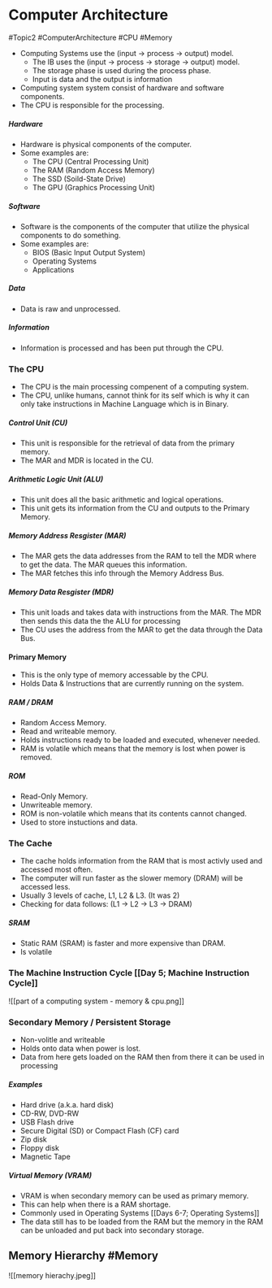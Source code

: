# Computer Architecture
#Topic2 #ComputerArchitecture #CPU #Memory

- Computing Systems use the (input -> process -> output) model.
	- The IB uses the (input -> process -> storage -> output) model.
	- The storage phase is used during the process phase.
	- Input is data and the output is information
- Computing system system consist of hardware and software components.
- The CPU is responsible for the processing.

##### Hardware
- Hardware is physical components of the computer.
- Some examples are:
	- The CPU (Central Processing Unit)
	- The RAM (Random Access Memory)
	- The SSD (Soild-State Drive)
	- The GPU (Graphics Processing Unit)

##### Software
- Software is the components of the computer that utilize the physical components to do something.
- Some examples are:
	- BIOS (Basic Input Output System)
	- Operating Systems
	- Applications

##### Data
- Data is raw and unprocessed.

##### Information
- Information is processed and has been put through the CPU.

### The CPU
- The CPU is the main processing compenent of a computing system.
- The CPU, unlike humans, cannot think for its self which is why it can only take instructions in Machine Language which is in Binary.

##### Control Unit (CU)
- This unit is responsible for the retrieval of data from the primary memory.
- The MAR and MDR is located in the CU.

##### Arithmetic Logic Unit (ALU)
- This unit does all the basic arithmetic and logical operations.
- This unit gets its information from the CU and outputs to the Primary Memory.

##### Memory Address Resgister (MAR)
- The MAR gets the data addresses from the RAM to tell the MDR where to get the data. The MAR queues this information.
- The MAR fetches this info through the Memory Address Bus.

##### Memory Data Resgister (MDR)
- This unit loads and takes data with instructions from the MAR. The MDR then sends this data the the ALU for processing
- The CU uses the address from the MAR to get the data through the Data Bus.

#### Primary Memory 
- This is the only type of memory accessable by the CPU.
- Holds Data & Instructions that are currently running on the system.

##### RAM / DRAM
- Random Access Memory.
- Read and writeable memory.
- Holds instructions ready to be loaded and executed, whenever needed.
- RAM is volatile which means that the memory is lost when power is removed.

##### ROM
- Read-Only Memory.
- Unwriteable memory.
- ROM is non-volatile which means that its contents cannot changed.
- Used to store instuctions and data.

### The Cache 
- The cache holds information from the RAM that is most activly used and accessed most often.
- The computer will run faster as the slower memory (DRAM) will be accessed less.
- Usually 3 levels of cache, L1, L2 & L3. (It was 2)
- Checking for data follows: (L1 -> L2 -> L3 -> DRAM)

##### SRAM
- Static RAM (SRAM) is faster and more expensive than DRAM.
- Is volatile

### The Machine Instruction Cycle [[Day 5; Machine Instruction Cycle]]

 ![[part of a computing system - memory & cpu.png]]

### Secondary Memory / Persistent Storage
- Non-volitle and writeable
- Holds onto data when power is lost.
- Data from here gets loaded on the RAM then from there it can be used in processing

##### Examples
- Hard drive (a.k.a. hard disk)
- CD-RW, DVD-RW
- USB Flash drive
- Secure Digital (SD) or Compact Flash (CF) card
- Zip disk
- Floppy disk
- Magnetic Tape

##### Virtual Memory (VRAM)
- VRAM is when secondary memory can be used as primary memory.
- This can help when there is a RAM shortage.
- Commonly used in Operating Systems [[Days 6-7; Operating Systems]]
- The data still has to be loaded from the RAM but the memory in the RAM can be unloaded and put back into secondary storage.

## Memory Hierarchy #Memory

![[memory hierachy.jpeg]]
